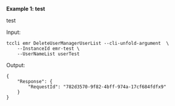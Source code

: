 **Example 1: test**

test

Input: 

```
tccli emr DeleteUserManagerUserList --cli-unfold-argument  \
    --InstanceId emr-test \
    --UserNameList userTest
```

Output: 
```
{
    "Response": {
        "RequestId": "782d3570-9f82-4bff-974a-17cf684fdfx9"
    }
}
```

